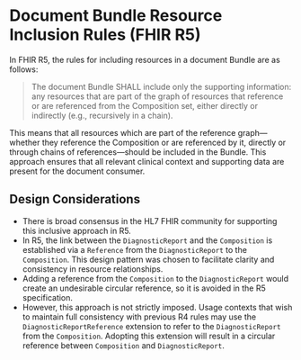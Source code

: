 # Document Bundle Resource Inclusion Rules (FHIR R5)

In FHIR R5, the rules for including resources in a document Bundle are as follows:

> The document Bundle SHALL include only the supporting information: any resources that are part of the graph of resources that reference or are referenced from the Composition set, either directly or indirectly (e.g., recursively in a chain).

This means that all resources which are part of the reference graph—whether they reference the Composition or are referenced by it, directly or through chains of references—should be included in the Bundle. This approach ensures that all relevant clinical context and supporting data are present for the document consumer.

## Design Considerations

- There is broad consensus in the HL7 FHIR community for supporting this inclusive approach in R5.
- In R5, the link between the `DiagnosticReport` and the `Composition` is established via a `Reference` from the `DiagnosticReport` to the `Composition`. This design pattern was chosen to facilitate clarity and consistency in resource relationships.
- Adding a reference from the `Composition` to the `DiagnosticReport` would create an undesirable circular reference, so it is avoided in the R5 specification.
- However, this approach is not strictly imposed. Usage contexts that wish to maintain full consistency with previous R4 rules may use the `DiagnosticReportReference` extension to refer to the `DiagnosticReport` from the `Composition`. Adopting this extension will result in a circular reference between `Composition` and `DiagnosticReport`.

